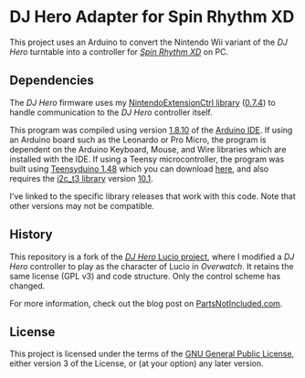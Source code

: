 # DJ Hero Adapter for Spin Rhythm XD
This project uses an Arduino to convert the Nintendo Wii variant of the *DJ Hero* turntable into a controller for [*Spin Rhythm XD*](https://www.spinrhythmgame.com/) on PC.

## Dependencies
The *DJ Hero* firmware uses my [NintendoExtensionCtrl library](https://github.com/dmadison/NintendoExtensionCtrl/) ([0.7.4](https://github.com/dmadison/NintendoExtensionCtrl/releases/tag/v0.7.4)) to handle communication to the *DJ Hero* controller itself.

This program was compiled using version [1.8.10](https://www.arduino.cc/en/Main/OldSoftwareReleases) of the [Arduino IDE](https://www.arduino.cc/en/Main/Software). If using an Arduino board such as the Leonardo or Pro Micro, the program is dependent on the Arduino Keyboard, Mouse, and Wire libraries which are installed with the IDE. If using a Teensy microcontroller, the program was built using [Teensyduino 1.48](https://forum.pjrc.com/threads/57906-Teensyduino-1-48-Released) which you can download [here](https://www.pjrc.com/teensy/td_148), and also requires the [i2c_t3 library](https://github.com/nox771/i2c_t3) version [10.1](https://github.com/nox771/i2c_t3/releases/tag/v10.1).

I've linked to the specific library releases that work with this code. Note that other versions may not be compatible.

## History
This repository is a fork of the [*DJ Hero* Lucio project](https://github.com/dmadison/DJHero-Lucio), where I modified a *DJ Hero* controller to play as the character of Lucio in *Overwatch*. It retains the same license (GPL v3) and code structure. Only the control scheme has changed.

For more information, check out the blog post on [PartsNotIncluded.com](http://www.partsnotincluded.com/altctrl/playing-lucio-with-a-dj-hero-turntable).

## License
This project is licensed under the terms of the [GNU General Public License](https://www.gnu.org/licenses/gpl-3.0.en.html), either version 3 of the License, or (at your option) any later version.
